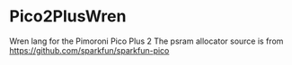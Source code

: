# Pico2PlusWren
Wren lang for the Pimoroni Pico Plus 2
The psram allocator source is from https://github.com/sparkfun/sparkfun-pico
